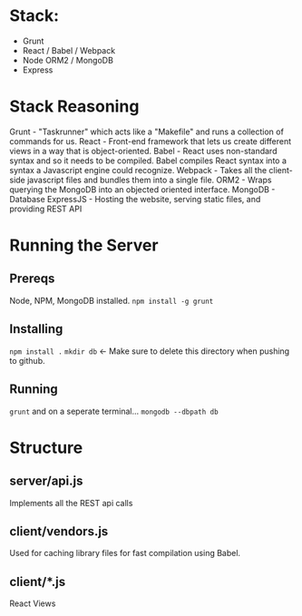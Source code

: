 # Stack:

* Grunt
* React / Babel / Webpack
* Node ORM2 / MongoDB
* Express

# Stack Reasoning
Grunt - "Taskrunner" which acts like a "Makefile" and runs a collection of commands for us.
React - Front-end framework that lets us create different views in a way that is object-oriented.
Babel - React uses non-standard syntax and so it needs to be compiled. Babel compiles React syntax into a syntax a Javascript engine could recognize.
Webpack - Takes all the client-side javascript files and bundles them into a single file.
ORM2 - Wraps querying the MongoDB into an objected oriented interface.
MongoDB - Database
ExpressJS - Hosting the website, serving static files, and providing REST API

# Running the Server

## Prereqs
Node, NPM, MongoDB installed.
`npm install -g grunt`

## Installing
`npm install .`
`mkdir db` <- Make sure to delete this directory when pushing to github.

## Running
`grunt`
and on a seperate terminal...
`mongodb --dbpath db`

# Structure

## server/api.js
Implements all the REST api calls

## client/vendors.js
Used for caching library files for fast compilation using Babel.

## client/*.js
React Views